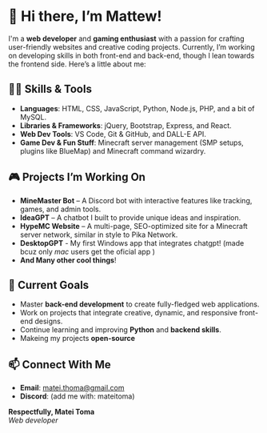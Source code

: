 # 👋 Hi there, I’m Mattew!

I'm a **web developer** and **gaming enthusiast** with a passion for crafting user-friendly websites and creative coding projects. Currently, I’m working on developing skills in both front-end and back-end, though I lean towards the frontend side. Here’s a little about me:

## 👨‍💻 Skills & Tools
- **Languages**: HTML, CSS, JavaScript, Python, Node.js, PHP, and a bit of MySQL.
- **Libraries & Frameworks**: jQuery, Bootstrap, Express, and React.
- **Web Dev Tools**: VS Code, Git & GitHub, and DALL-E API.
- **Game Dev & Fun Stuff**: Minecraft server management (SMP setups, plugins like BlueMap) and Minecraft command wizardry.

## 🎮 Projects I’m Working On
- **MineMaster Bot** – A Discord bot with interactive features like tracking, games, and admin tools.
- **IdeaGPT** – A chatbot I built to provide unique ideas and inspiration.
- **HypeMC Website** – A multi-page, SEO-optimized site for a Minecraft server network, similar in style to Pika Network.
- **DesktopGPT** - My first Windows app that integrates chatgpt! (made bcuz only _mac_ users get the oficial app )
- **And Many other cool things**!

## 🎯 Current Goals
- Master **back-end development** to create fully-fledged web applications.
- Work on projects that integrate creative, dynamic, and responsive front-end designs.
- Continue learning and improving **Python** and **backend skills**.
- Makeing my projects **open-source**

## 📫 Connect With Me
- **Email**: matei.thoma@gmail.com
- **Discord**: </DevMatei> (add me with: mateitoma)
  
**Respectfully, Matei Toma**  
_Web developer_
